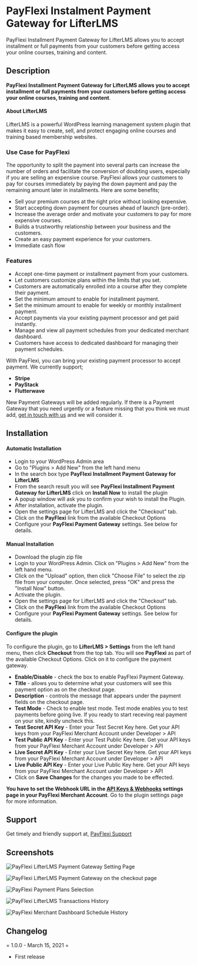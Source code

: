 PayFlexi Instalment Payment Gateway for LifterLMS
=======================================

PayFlexi Installment Payment Gateway for LifterLMS allows you to accept installment or full payments from your customers before getting access your online courses, training and content. 

## Description

**PayFlexi Installment Payment Gateway for LifterLMS allows you to accept installment or full payments from your customers before getting access your online courses, training and content**. 

#### **About LifterLMS**

LifterLMS is a powerful WordPress learning management system plugin that makes it easy to create, sell, and protect engaging online courses and training based membership websites.

### Use Case for PayFlexi 

The opportunity to split the payment into several parts can increase the number of orders and facilitate the conversion of doubting users, especially if you are selling an expensive course. 
PayFlexi allows your customers to pay for courses immediately by paying the down payment and pay the remaining amount later in installments. Here are some benefits;

* Sell your premium courses at the right price without looking expensive.
* Start accepting down payment for courses ahead of launch (pre-order).
* Increase the average order and motivate your customers to pay for more expensive courses.
* Builds a trustworthy relationship between your business and the customers.
* Create an easy payment experience for your customers.
* Immediate cash flow

### Features

* Accept one-time payment or installment payment from your customers.
* Let customers customize plans within the limits that you set.
* Customers are automatically enrolled into a course after they complete their payment.
* Set the minimum amount to enable for installment payment.
* Set the minimum amount to enable for weekly or monthly installment payment.
* Accept payments via your existing payment processor and get paid instantly.
* Manage and view all payment schedules from your dedicated merchant dashboard.
* Customers have access to dedicated dashboard for managing their payment schedules.

With PayFlexi, you can bring your existing payment processor to accept payment. We currently support;

* __Stripe__
* __PayStack__
* __Flutterwave__

New Payment Gateways will be added regularly. If there is a Payment Gateway that you need urgently or a feature missing that you think we must add, [get in touch with us](https://payflexi.co/contact/) and we will consider it.

## Installation

#### Automatic Installation 
* 	Login to your WordPress Admin area
* 	Go to "Plugins > Add New" from the left hand menu
* 	In the search box type __PayFlexi Installment Payment Gateway for LifterLMS__
*	From the search result you will see __PayFlexi Installment Payment Gateway for LifterLMS__ click on __Install Now__ to install the plugin
*	A popup window will ask you to confirm your wish to install the Plugin.
*	After installation, activate the plugin.
* 	Open the settings page for LifterLMS and click the "Checkout" tab.
* 	Click on the __PayFlexi__ link from the available Checkout Options
*	Configure your __PayFlexi Payment Gateway__ settings. See below for details.

#### Manual Installation 
* 	Download the plugin zip file
* 	Login to your WordPress Admin. Click on "Plugins > Add New" from the left hand menu.
*  Click on the "Upload" option, then click "Choose File" to select the zip file from your computer. Once selected, press "OK" and press the "Install Now" button.
*  Activate the plugin.
* 	Open the settings page for LifterLMS and click the "Checkout" tab.
* 	Click on the __PayFlexi__ link from the available Checkout Options
*	Configure your __PayFlexi Payment Gateway__ settings. See below for details.

#### Configure the plugin 
To configure the plugin, go to __LifterLMS > Settings__ from the left hand menu, then click __Checkout__ from the top tab. You will see __PayFlexi__ as part of the available Checkout Options. Click on it to configure the payment gateway.

* __Enable/Disable__ - check the box to enable PayFlexi Payment Gateway.
* __Title__ - allows you to determine what your customers will see this payment option as on the checkout page.
* __Description__ - controls the message that appears under the payment fields on the checkout page.
* __Test Mode__ - Check to enable test mode. Test mode enables you to test payments before going live. If you ready to start receving real payment on your site, kindly uncheck this.
* __Test Secret API Key__ - Enter your Test Secret Key here. Get your API keys from your PayFlexi Merchant Account under Developer > API
* __Test Public API Key__ - Enter your Test Public Key here. Get your API keys from your PayFlexi Merchant Account under Developer > API
* __Live Secret API Key__ - Enter your Live Secret Key here. Get your API keys from your PayFlexi Merchant Account under Developer > API
* __Live Public API Key__ - Enter your Live Public Key here. Get your API keys from your PayFlexi Merchant Account under Developer > API
* Click on __Save Changes__ for the changes you made to be effected.

<strong>You have to set the Webhook URL in the [API Keys & Webhooks](https://merchant.payflexi.co/developers?tab=api-keys-integrations) settings page in your PayFlexi Merchant Account</strong>. Go to the plugin settings page for more information.

## Support 

Get timely and friendly support at, [PayFlexi Support](https://support.payflexi.co)

## Screenshots

![PayFlexi LifterLMS Payment Gateway Setting Page](assets/screenshot-1.png)

![PayFlexi LifterLMS Payment Gateway on the checkout page](assets/screenshot-2.png)

![PayFlexi Payment Plans Selection](assets/screenshot-3.png)

![PayFlexi LifterLMS Transactions History](assets/screenshot-4.png)

![PayFlexi Merchant Dashboard Schedule History](assets/screenshot-5.png)

## Changelog

= 1.0.0 - March 15, 2021 =
*   First release
